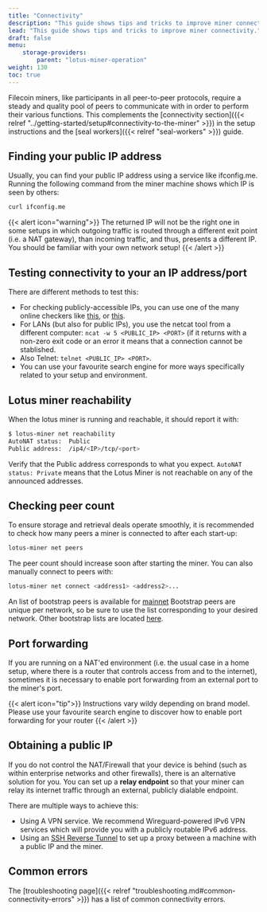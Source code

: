 ```yaml
---
title: "Connectivity"
description: "This guide shows tips and tricks to improve miner connectivity."
lead: "This guide shows tips and tricks to improve miner connectivity."
draft: false
menu:
    storage-providers:
        parent: "lotus-miner-operation"
weight: 130
toc: true
---
```


Filecoin miners, like participants in all peer-to-peer protocols, require a steady and quality pool of peers to communicate with in order to perform their various functions. This complements the [connectivity section]({{< relref "../getting-started/setup#connectivity-to-the-miner" >}}) in the setup instructions and the [seal workers]({{< relref "seal-workers" >}}) guide.

## Finding your public IP address

Usually, you can find your public IP address using a service like ifconfig.me. Running the following command from the miner machine shows which IP is seen by others:

```sh
curl ifconfig.me
```

{{< alert icon="warning">}}
The returned IP will not be the right one in some setups in which outgoing traffic is routed through a different exit point (i.e. a NAT gateway), than incoming traffic, and thus, presents a different IP. You should be familiar with your own network setup!
{{< /alert >}}

## Testing connectivity to your an IP address/port

There are different methods to test this:

- For checking publicly-accessible IPs, you can use one of the many online checkers like [this](https://www.yougetsignal.com/tools/open-ports/), or [this](https://ping.eu/port-chk).
- For LANs (but also for public IPs), you use the netcat tool from a different computer: `ncat -w 5 <PUBLIC_IP> <PORT>` (if it returns with a non-zero exit code or an error it means that a connection cannot be stablished.
- Also Telnet: `telnet <PUBLIC_IP> <PORT>`.
- You can use your favourite search engine for more ways specifically related to your setup and environment.

## Lotus miner reachability

When the lotus miner is running and reachable, it should report it with:

```sh
$ lotus-miner net reachability
AutoNAT status:  Public
Public address:  /ip4/<IP>/tcp/<port>
```

Verify that the Public address corresponds to what you expect. `AutoNAT status: Private` means that the Lotus Miner is not reachable on any of the announced addresses.

## Checking peer count

To ensure storage and retrieval deals operate smoothly, it is recommended to check how many peers a miner is connected to after each start-up:

```sh
lotus-miner net peers
```

The peer count should increase soon after starting the miner. You can also manually connect to peers with:

```sh
lotus-miner net connect <address1> <address2>...
```

An list of bootstrap peers is available for [mainnet](https://github.com/filecoin-project/lotus/blob/master/build/bootstrap/mainnet.pi) Bootstrap peers are unique per network, so be sure to use the list corresponding to your desired network.  Other bootstrap lists are located [here](https://github.com/filecoin-project/lotus/blob/master/build/bootstrap/).

## Port forwarding

If you are running on a NAT'ed environment (i.e. the usual case in a home setup, where there is a router that controls access from and to the internet), sometimes it is necessary to enable port forwarding from an external port to the miner's port.

{{< alert icon="tip">}}
Instructions vary wildy depending on brand model. Please use your favourite search engine to discover how to enable port forwarding for your router
{{< /alert >}}

## Obtaining a public IP

If you do not control the NAT/Firewall that your device is behind (such as within enterprise networks and other firewalls), there is an alternative solution for you. You can set up a **relay endpoint** so that your miner can relay its internet traffic through an external, publicly dialable endpoint.

There are multiple ways to achieve this:

- Using A VPN service. We recommend Wireguard-powered IPv6 VPN services which will provide you with a publicly routable IPv6 address.
- Using an [SSH Reverse Tunnel](https://www.howtogeek.com/428413/what-is-reverse-ssh-tunneling-and-how-to-use-it) to set up a proxy between a machine with a public IP and the miner.

## Common errors

The [troubleshooting page]({{< relref "troubleshooting.md#common-connectivity-errors" >}}) has a list of common connectivity errors.
